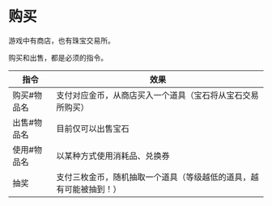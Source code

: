 # 购买
游戏中有商店，也有珠宝交易所。

购买和出售，都是必须的指令。

| 指令        | 效果                                                         |
| ----------- | ------------------------------------------------------------ |
| 购买#物品名 | 支付对应金币，从商店买入一个道具（宝石将从宝石交易所购买）   |
| 出售#物品名 | 目前仅可以出售宝石                                           |
| 使用#物品名 | 以某种方式使用消耗品、兑换券                                 |
| 抽奖        | 支付三枚金币，随机抽取一个道具（等级越低的道具，越有可能被抽到！） |

